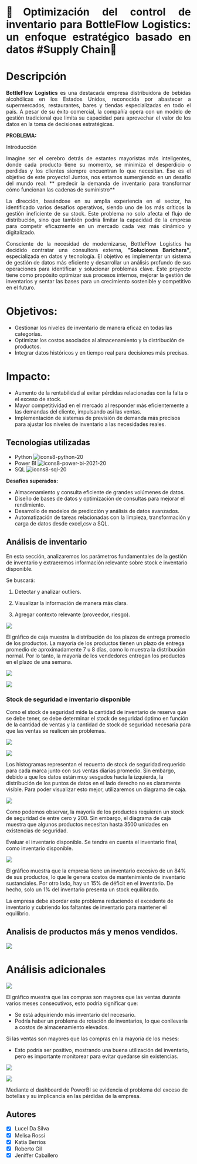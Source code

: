 <div style="text-align: justify">

# 🚀Optimización del control de inventario para BottleFlow Logistics: un enfoque estratégico basado en datos #Supply Chain🚀

</div>

<div style="text-align: justify">

# Descripción

**BottleFlow** **Logistics** es una destacada empresa distribuidora de bebidas alcohólicas en los Estados Unidos, reconocida por abastecer a supermercados, restaurantes, bares y tiendas especializadas en todo el país. A pesar de su éxito comercial, la compañía opera con un modelo de gestión tradicional que limita su capacidad para aprovechar el valor de los datos en la toma de decisiones estratégicas.

</div>



__PROBLEMA:__ 
<div style="text-align: justify">
Introducción

Imagine ser el cerebro detrás de estantes mayoristas  más inteligentes, donde cada producto tiene su momento, se minimiza el desperdicio o perdidas y los clientes siempre encuentran lo que necesitan. Ese es el objetivo de este proyecto! Juntos, nos estamos sumergiendo en un desafío del mundo real: ** predecir la demanda de inventario para transformar cómo funcionan las cadenas de suministro**


La dirección, basándose en su amplia experiencia en el sector, ha identificado varios desafíos operativos, siendo uno de los más críticos la gestión ineficiente de su stock. Este problema no solo afecta el flujo de distribución, sino que también podría limitar la capacidad de la empresa para competir eficazmente en un mercado cada vez más dinámico y digitalizado.

Consciente de la necesidad de modernizarse, BottleFlow Logistics ha decidido contratar una consultora externa, **"Soluciones Barichara"**, especializada en datos y tecnología. El objetivo es implementar un sistema de gestión de datos más eficiente y desarrollar un análisis profundo de sus operaciones para identificar y solucionar problemas clave. Este proyecto tiene como propósito optimizar sus procesos internos, mejorar la gestión de inventarios y sentar las bases para un crecimiento sostenible y competitivo en el futuro.

</div>


# Objetivos:
- Gestionar los niveles de inventario de manera eficaz en todas las categorías.
- Optimizar los costos asociados al almacenamiento y la distribución de productos.
- Integrar datos históricos y en tiempo real para decisiones más precisas.


# Impacto:
- Aumento de la rentabilidad al evitar pérdidas relacionadas con la falta o el exceso de stock.
- Mayor competitividad en el mercado al responder más eficientemente a las demandas del cliente, impulsando así las ventas.
- Implementación de sistemas de previsión de demanda más precisos para ajustar los niveles de inventario a las necesidades reales.


## Tecnologías utilizadas
- Python ![icons8-python-20](https://github.com/user-attachments/assets/282b2a63-50e8-4eed-aa8b-d9b51db236fe)
- Power BI ![icons8-power-bi-2021-20](https://github.com/user-attachments/assets/0c7da127-402a-40da-8b1e-da47785aa8fc)
- SQL ![icons8-sql-20](https://github.com/user-attachments/assets/aa202c48-0bc3-42dd-848f-f60228a74f8e)

__Desafíos__ __superados:__ 
- Almacenamiento y consulta eficiente de grandes volúmenes de datos.
- Diseño de bases de datos y optimización de consultas para mejorar el rendimiento.
- Desarrollo de modelos de predicción y análisis de datos avanzados.
- Automatización de tareas relacionadas con la limpieza, transformación y carga de datos desde excel,csv a SQL.


## Análisis de inventario

En esta sección, analizaremos los parámetros fundamentales de la gestión
de inventario y extraeremos información relevante sobre stock e
inventario disponible.

Se buscará:

1.  Detectar y analizar outliers.

2.  Visualizar la información de manera más clara.

3.  Agregar contexto relevante (proveedor, riesgo).

![](figures/boxplot_entrega.png)

El gráfico de caja muestra la distribución de los plazos de entrega
promedio de los productos. La mayoría de los productos tienen un plazo
de entrega promedio de aproximadamente 7 u 8 días, como lo muestra la
distribución normal. Por lo tanto, la mayoría de los vendedores entregan
los productos en el plazo de una semana.

![](figures/categorias_riesgo.png)

![](figures/desviacion_estandar_tiempo_de_entrega.png)

### Stock de seguridad e inventario disponible

Como el stock de seguridad mide la cantidad de inventario de reserva que
se debe tener, se debe determinar el stock de seguridad óptimo en
función de la cantidad de ventas y la cantidad de stock de seguridad
necesaria para que las ventas se realicen sin problemas.

![](figures/ventas_promedio_dia.png)

![](figures/stock_de_seguridad.png)

Los histogramas representan el recuento de stock de seguridad requerido
para cada marca junto con sus ventas diarias promedio. Sin embargo,
debido a que los datos están muy sesgados hacia la izquierda, la
distribución de los puntos de datos en el lado derecho no es claramente
visible. Para poder visualizar esto mejor, utilizaremos un diagrama de
caja.

![](figures/stock_seguro.png)

Como podemos observar, la mayoría de los productos requieren un stock de
seguridad de entre cero y 200. Sin embargo, el diagrama de caja muestra
que algunos productos necesitan hasta 3500 unidades en existencias de
seguridad.

Evaluar el inventario disponible. Se tendra en cuenta el inventario
final, como inventario disponible.

![](figures/estado_del_inventario.png)

El gráfico muestra que la empresa tiene un inventario excesivo de un 84%
de sus productos, lo que le genera costos de mantenimiento de inventario
sustanciales. Por otro lado, hay un 15% de déficit en el inventario. De
hecho, solo un 1% del inventario presenta un stock equilibrado.

La empresa debe abordar este problema reduciendo el excedente de
inventario y cubriendo los faltantes de inventario para mantener el
equilibrio.

## Analisis de productos más y menos vendidos.

![](figures/comparativa_ventas_productos.png)

# Análisis adicionales

![](figures/comparativa_mensual_ventas_compras.png)

El gráfico muestra que las compras son mayores que las ventas durante
varios meses consecutivos, esto podría significar que:

- Se está adquiriendo más inventario del necesario.  
- Podría haber un problema de rotación de inventarios, lo que
  conllevaría a costos de almacenamiento elevados.

Si las ventas son mayores que las compras en la mayoría de los meses:

- Esto podría ser positivo, mostrando una buena utilización del
  inventario, pero es importante monitorear para evitar quedarse sin
  existencias.

![](figures/diferencia_entre_compras_ventas.png)

![](figures/powerbi_negativos.jpeg)

Mediante el dashboard de PowerBI se evidencia el problema del exceso de
botellas y su implicancia en las pérdidas de la empresa.

## Autores
- [X] Lucel Da Silva
- [X] Melisa Rossi
- [X] Katia Berrios
- [X] Roberto Gil
- [X] Jeniffer Caballero
